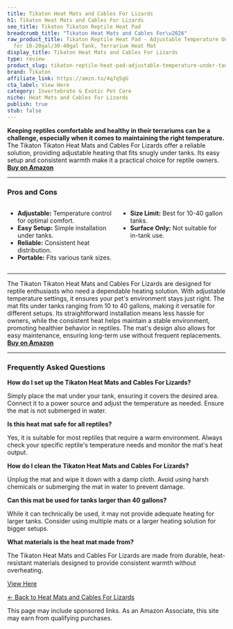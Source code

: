 ```yaml
---
title: Tikaton Heat Mats and Cables For Lizards
h1: Tikaton Heat Mats and Cables For Lizards
seo_title: Tikaton Tikaton Reptile Heat Pad
breadcrumb_title: "Tikaton Heat Mats and Cables For\u2026"
raw_product_title: Tikaton Reptile Heat Pad - Adjustable Temperature Under Tank Heater
  for 10-20gal/30-40gal Tank, Terrarium Heat Mat
display_title: Tikaton Heat Mats and Cables For Lizards
type: review
product_slug: tikaton-reptile-heat-pad-adjustable-temperature-under-tank-heater-for-1-b584d832
brand: Tikaton
affiliate_link: https://amzn.to/4q7q5gU
cta_label: View Here
category: Invertebrate & Exotic Pet Care
niche: Heat Mats and Cables For Lizards
publish: true
stub: false
---
```


<div id="intro" class="full-width">
  <p><strong>Keeping reptiles comfortable and healthy in their terrariums can be a challenge, especially when it comes to maintaining the right temperature.</strong> The Tikaton Tikaton Heat Mats and Cables For Lizards offer a reliable solution, providing adjustable heating that fits snugly under tanks. Its easy setup and consistent warmth make it a practical choice for reptile owners. <a href="https://amzn.to/4q7q5gU" rel="nofollow sponsored noopener" target="_blank"><strong>Buy on Amazon</strong></a></p>
</div>

<hr />
<h3 id="pros-cons">Pros and Cons</h3>
<div class="pc-grid" style="display:grid;grid-template-columns:1fr 1fr;gap:16px;">
  <ul>
    <li><strong>Adjustable:</strong> Temperature control for optimal comfort.</li>
    <li><strong>Easy Setup:</strong> Simple installation under tanks.</li>
    <li><strong>Reliable:</strong> Consistent heat distribution.</li>
    <li><strong>Portable:</strong> Fits various tank sizes.</li>
  </ul>
  <ul>
    <li><strong>Size Limit:</strong> Best for 10-40 gallon tanks.</li>
    <li><strong>Surface Only:</strong> Not suitable for in-tank use.</li>
  </ul>
</div>
<hr />

<div class="full-width">
  <p>The Tikaton Tikaton Heat Mats and Cables For Lizards are designed for reptile enthusiasts who need a dependable heating solution. With adjustable temperature settings, it ensures your pet's environment stays just right. The mat fits under tanks ranging from 10 to 40 gallons, making it versatile for different setups. Its straightforward installation means less hassle for owners, while the consistent heat helps maintain a stable environment, promoting healthier behavior in reptiles. The mat's design also allows for easy maintenance, ensuring long-term use without frequent replacements. <a href="https://amzn.to/4q7q5gU" rel="nofollow sponsored noopener" target="_blank"><strong>Buy on Amazon</strong></a></p>
</div>

<hr />
<h3 id="faqs">Frequently Asked Questions</h3>

<p><strong>How do I set up the Tikaton Heat Mats and Cables For Lizards?</strong></p>
<p>Simply place the mat under your tank, ensuring it covers the desired area. Connect it to a power source and adjust the temperature as needed. Ensure the mat is not submerged in water.</p>

<p><strong>Is this heat mat safe for all reptiles?</strong></p>
<p>Yes, it is suitable for most reptiles that require a warm environment. Always check your specific reptile's temperature needs and monitor the mat's heat output.</p>

<p><strong>How do I clean the Tikaton Heat Mats and Cables For Lizards?</strong></p>
<p>Unplug the mat and wipe it down with a damp cloth. Avoid using harsh chemicals or submerging the mat in water to prevent damage.</p>

<p><strong>Can this mat be used for tanks larger than 40 gallons?</strong></p>
<p>While it can technically be used, it may not provide adequate heating for larger tanks. Consider using multiple mats or a larger heating solution for bigger setups.</p>

<p><strong>What materials is the heat mat made from?</strong></p>
<p>The Tikaton Heat Mats and Cables For Lizards are made from durable, heat-resistant materials designed to provide consistent warmth without overheating.</p>
<p><a class="btn" href="https://amzn.to/4q7q5gU" target="_blank" rel="nofollow sponsored noopener">View Here</a></p>
<p><a href="/roundups/invertebrate-exotic-pet-care/heat-mats-and-cables-for-lizards/">← Back to Heat Mats and Cables For Lizards</a></p>
<aside class="disclosure">This page may include sponsored links. As an Amazon Associate, this site may earn from qualifying purchases.</aside>
